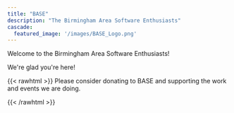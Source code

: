 ```yaml
---
title: "BASE"
description: "The Birmingham Area Software Enthusiasts"
cascade:
  featured_image: '/images/BASE_Logo.png'
---
```


Welcome to the Birmingham Area Software Enthusiasts!

We're glad you're here!

{{< rawhtml >}}
Please consider donating to BASE and supporting the work and events we are doing.
<div id="donate-button-container">
<div id="donate-button"></div>
<script src="https://www.paypalobjects.com/donate/sdk/donate-sdk.js" charset="UTF-8"></script>
<script>
PayPal.Donation.Button({
env:'production',
hosted_button_id:'EPV6MYCRKWPMS',
image: {
src:'https://www.paypalobjects.com/en_US/i/btn/btn_donate_LG.gif',
alt:'Donate with PayPal button',
title:'PayPal - The safer, easier way to pay online!',
}
}).render('#donate-button');
</script>
</div>
{{< /rawhtml >}}